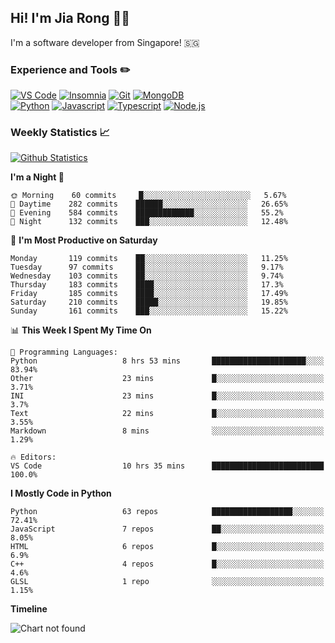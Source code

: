 ## Hi! I'm Jia Rong 👋🏻

I'm a software developer from Singapore! 🇸🇬

### Experience and Tools ✏️
[![VS Code](https://img.shields.io/badge/VS%20Code-007acc?style=for-the-badge&logo=visual-studio-code&logoColor=white)](https://code.visualstudio.com)
[![Insomnia](https://img.shields.io/badge/Insomina-5849be?style=for-the-badge&logo=insomnia&logoColor=white)](https://insomnia.rest/)
[![Git](https://img.shields.io/badge/Git-f05032?style=for-the-badge&logo=git&logoColor=white)](https://git-scm.com/)
[![MongoDB](https://img.shields.io/badge/MongoDB-47a248?style=for-the-badge&logo=mongodb&logoColor=white)](https://www.mongodb.com/)    
[![Python](https://img.shields.io/badge/Python-3776ab?style=for-the-badge&logo=python&logoColor=white)](https://www.python.org/)
[![Javascript](https://img.shields.io/badge/Javascript-f7df1e?style=for-the-badge&logo=javascript&logoColor=white)](https://developer.mozilla.org/en-US/docs/Web/JavaScript)
[![Typescript](https://img.shields.io/badge/Typescript-007acc?style=for-the-badge&logo=typescript&logoColor=white)](https://www.typescriptlang.org/)
[![Node.js](https://img.shields.io/badge/Node.js-339933?style=for-the-badge&logo=node.js&logoColor=white)](https://nodejs.org/en/)

### Weekly Statistics 📈
[![Github Statistics](https://github-readme-stats.vercel.app/api?username=fourjr&count_private=true)](https://github.com/anuraghazra/github-readme-stats)

<!--START_SECTION:waka-->
**I'm a Night 🦉** 

```text
🌞 Morning    60 commits     █░░░░░░░░░░░░░░░░░░░░░░░░   5.67% 
🌆 Daytime    282 commits    ██████░░░░░░░░░░░░░░░░░░░   26.65% 
🌃 Evening    584 commits    █████████████░░░░░░░░░░░░   55.2% 
🌙 Night      132 commits    ███░░░░░░░░░░░░░░░░░░░░░░   12.48%

```
📅 **I'm Most Productive on Saturday** 

```text
Monday       119 commits    ██░░░░░░░░░░░░░░░░░░░░░░░   11.25% 
Tuesday      97 commits     ██░░░░░░░░░░░░░░░░░░░░░░░   9.17% 
Wednesday    103 commits    ██░░░░░░░░░░░░░░░░░░░░░░░   9.74% 
Thursday     183 commits    ████░░░░░░░░░░░░░░░░░░░░░   17.3% 
Friday       185 commits    ████░░░░░░░░░░░░░░░░░░░░░   17.49% 
Saturday     210 commits    █████░░░░░░░░░░░░░░░░░░░░   19.85% 
Sunday       161 commits    ███░░░░░░░░░░░░░░░░░░░░░░   15.22%

```


📊 **This Week I Spent My Time On** 

```text
💬 Programming Languages: 
Python                   8 hrs 53 mins       █████████████████████░░░░   83.94% 
Other                    23 mins             █░░░░░░░░░░░░░░░░░░░░░░░░   3.71% 
INI                      23 mins             █░░░░░░░░░░░░░░░░░░░░░░░░   3.7% 
Text                     22 mins             █░░░░░░░░░░░░░░░░░░░░░░░░   3.55% 
Markdown                 8 mins              ░░░░░░░░░░░░░░░░░░░░░░░░░   1.29%

🔥 Editors: 
VS Code                  10 hrs 35 mins      █████████████████████████   100.0%

```

**I Mostly Code in Python** 

```text
Python                   63 repos            ██████████████████░░░░░░░   72.41% 
JavaScript               7 repos             ██░░░░░░░░░░░░░░░░░░░░░░░   8.05% 
HTML                     6 repos             █░░░░░░░░░░░░░░░░░░░░░░░░   6.9% 
C++                      4 repos             █░░░░░░░░░░░░░░░░░░░░░░░░   4.6% 
GLSL                     1 repo              ░░░░░░░░░░░░░░░░░░░░░░░░░   1.15%

```


**Timeline**

![Chart not found](https://github.com/fourjr/fourjr/blob/master/charts/bar_graph.png) 


<!--END_SECTION:waka-->
